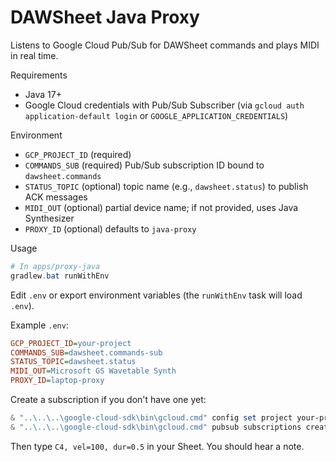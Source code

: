 DAWSheet Java Proxy
===================

Listens to Google Cloud Pub/Sub for DAWSheet commands and plays MIDI in real time.

Requirements

- Java 17+
- Google Cloud credentials with Pub/Sub Subscriber (via `gcloud auth application-default login` or `GOOGLE_APPLICATION_CREDENTIALS`)

Environment

- `GCP_PROJECT_ID` (required)
- `COMMANDS_SUB` (required) Pub/Sub subscription ID bound to `dawsheet.commands`
- `STATUS_TOPIC` (optional) topic name (e.g., `dawsheet.status`) to publish ACK messages
- `MIDI_OUT` (optional) partial device name; if not provided, uses Java Synthesizer
- `PROXY_ID` (optional) defaults to `java-proxy`

Usage

```powershell
# In apps/proxy-java
gradlew.bat runWithEnv
```

Edit `.env` or export environment variables (the `runWithEnv` task will load `.env`).

Example `.env`:

```ini
GCP_PROJECT_ID=your-project
COMMANDS_SUB=dawsheet.commands-sub
STATUS_TOPIC=dawsheet.status
MIDI_OUT=Microsoft GS Wavetable Synth
PROXY_ID=laptop-proxy
```

Create a subscription if you don't have one yet:

```powershell
& "..\..\..\google-cloud-sdk\bin\gcloud.cmd" config set project your-project
& "..\..\..\google-cloud-sdk\bin\gcloud.cmd" pubsub subscriptions create dawsheet.commands-sub --topic dawsheet.commands
```

Then type `C4, vel=100, dur=0.5` in your Sheet. You should hear a note.
